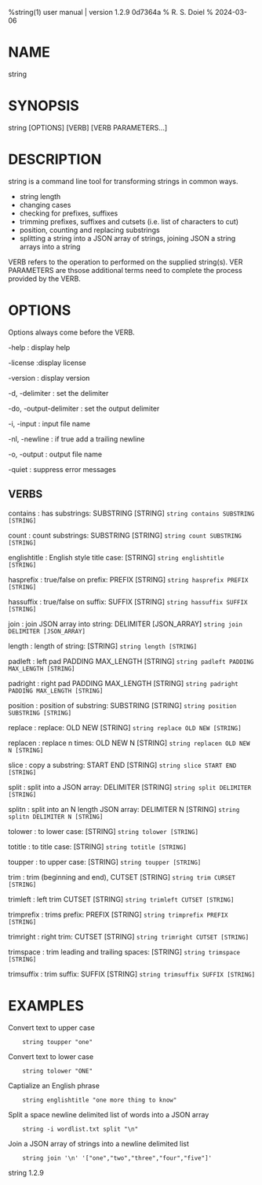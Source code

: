 %string(1) user manual | version 1.2.9 0d7364a
% R. S. Doiel
% 2024-03-06

# NAME

string

# SYNOPSIS

string [OPTIONS] [VERB] [VERB PARAMETERS...]

# DESCRIPTION

string is a command line tool for transforming strings in common ways.

- string length
- changing cases
- checking for prefixes, suffixes 
- trimming prefixes, suffixes and cutsets (i.e. list of characters to cut)
- position, counting and replacing substrings
- splitting a string into a JSON array of strings, joining JSON a string arrays into a string

VERB refers to the operation to performed on the supplied string(s).
VER PARAMETERS are thsose additional terms need to complete the process
provided by the VERB.

# OPTIONS

Options always come before the VERB.

-help
: display help

-license
:display license

-version
: display version

-d, -delimiter
: set the delimiter

-do, -output-delimiter
: set the output delimiter

-i, -input
: input file name

-nl, -newline
: if true add a trailing newline

-o, -output
: output file name

-quiet
: suppress error messages


## VERBS

contains
: has substrings: SUBSTRING [STRING] `string contains SUBSTRING [STRING]`

count
: count substrings: SUBSTRING [STRING] `string count SUBSTRING [STRING]`

englishtitle
: English style title case: [STRING] `string englishtitle [STRING]`

hasprefix
: true/false on prefix: PREFIX [STRING] `string hasprefix PREFIX [STRING]`

hassuffix
: true/false on suffix: SUFFIX [STRING] `string hassuffix SUFFIX [STRING]`

join
: join JSON array into string: DELIMITER [JSON_ARRAY] `string join DELIMITER [JSON_ARRAY]`

length
: length of string: [STRING] `string length [STRING]`

padleft
: left pad PADDING MAX_LENGTH [STRING] `string padleft PADDING MAX_LENGTH [STRING]`

padright
: right pad PADDING MAX_LENGTH [STRING] `string padright PADDING MAX_LENGTH [STRING]`

position
: position of substring: SUBSTRING [STRING] `string position SUBSTRING [STRING]`

replace
: replace: OLD NEW [STRING] `string replace OLD NEW [STRING]`

replacen
: replace n times: OLD NEW N [STRING] `string replacen OLD NEW N [STRING]`

slice
: copy a substring: START END [STRING] `string slice START END [STRING]`

split
: split into a JSON array: DELIMITER [STRING] `string split DELIMITER [STRING]`

splitn
: split into an N length JSON array: DELIMITER N [STRING] `string splitn DELIMITER N [STRING]`

tolower
: to lower case: [STRING] `string tolower [STRING]`

totitle
: to title case: [STRING] `string totitle [STRING]`

toupper
: to upper case: [STRING] `string toupper [STRING]`

trim
: trim (beginning and end), CUTSET [STRING] `string trim CURSET [STRING]`

trimleft
: left trim CUTSET [STRING] `string trimleft CUTSET [STRING]`

trimprefix
: trims prefix: PREFIX [STRING] `string trimprefix PREFIX [STRING]`

trimright
: right trim: CUTSET [STRING] `string trimright CUTSET [STRING]`

trimspace
: trim leading and trailing spaces: [STRING] `string trimspace [STRING]`

trimsuffix
: trim suffix: SUFFIX [STRING] `string trimsuffix SUFFIX [STRING]`

# EXAMPLES

Convert text to upper case

~~~
	string toupper "one"
~~~

Convert text to lower case

~~~
	string tolower "ONE"
~~~

Captialize an English phrase

~~~
	string englishtitle "one more thing to know"
~~~

Split a space newline delimited list of words into a JSON array

~~~
	string -i wordlist.txt split "\n"
~~~

Join a JSON array of strings into a newline delimited list

~~~
	string join '\n' '["one","two","three","four","five"]'
~~~

string 1.2.9

